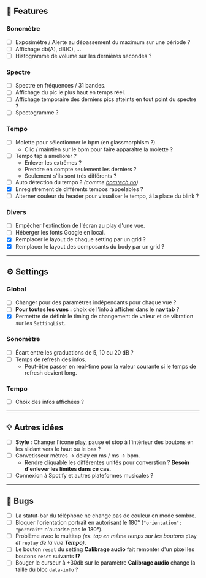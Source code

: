 ## 🧩 Features

### Sonomètre

- [ ] Exposimètre / Alerte au dépassement du maximum sur une période ?
- [ ] Affichage db(A), dB\(C), ...
- [ ] Histogramme de volume sur les dernières secondes ?

### Spectre

- [ ] Spectre en fréquences / 31 bandes.
- [ ] Affichage du pic le plus haut en temps réel.
- [ ] Affichage temporaire des derniers pics atteints en tout point du spectre ?
- [ ] Spectogramme ?

### Tempo

- [ ] Molette pour sélectionner le bpm (en glassmorphism ?).
  - Clic / maintien sur le bpm pour faire apparaître la molette ?
- [ ] Tempo tap à améliorer ?
  - Enlever les extrêmes ?
  - Prendre en compte seulement les derniers ?
  - Seulement s'ils sont très différents ?
- [ ] Auto détection du tempo ? *(comme [bpmtech.no](https://bpmtech.no))*
- [x] Enregistrement de différents tempos rappelables ?
- [ ] Alterner couleur du header pour visualiser le tempo, à la place du blink ?

### Divers

- [ ] Empêcher l'extinction de l'écran au play d'une vue.
- [ ] Héberger les fonts Google en local.
- [x] Remplacer le layout de chaque setting par un grid ?
- [x] Remplacer le layout des composants du body par un grid ?

---

## ⚙️ Settings

### Global

- [ ] Changer pour des paramètres indépendants pour chaque vue ?
- [ ] **Pour toutes les vues :** choix de l'info à afficher dans le **nav tab** ?
- [x] Permettre de définir le timing de changement de valeur et de vibration sur les `SettingList`.

### Sonomètre

- [ ] Écart entre les graduations de 5, 10 ou 20 dB ?
- [ ] Temps de refresh des infos.
  - Peut-être passer en real-time pour la valeur courante si le temps de refresh devient long.

### Tempo

- [ ] Choix des infos affichées ?

---

## 💡 Autres idées

- [ ] **Style :** Changer l'icone play, pause et stop à l'intérieur des boutons en les slidant vers le haut ou le bas ?
- [ ] Convetisseur mètres → delay en ms / ms → bpm.
  - Rendre cliquable les différentes unités pour converstion ? **Besoin d'enlever les limites dans ce cas.**
- [ ] Connexion à Spotify et autres plateformes musicales ?

---

## 🐞 Bugs

- [ ] La statut-bar du téléphone ne change pas de couleur en mode sombre.
- [ ] Bloquer l'orientation portrait en autorisant le 180° (`"orientation": "portrait"` n'autorise pas le 180°).
- [ ] Problème avec le multitap *(ex. tap en même temps sur les boutons* `play` *et* `replay` *de la vue **Tempo**)*.
- [ ] Le bouton `reset` du setting **Calibrage audio** fait remonter d'un pixel les boutons `reset` suivants **!?**
- [ ] Bouger le curseur à +30db sur le paramètre **Calibrage audio** change la taille du bloc `data-info` ?
